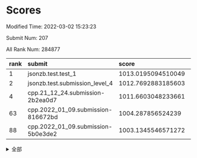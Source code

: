 # Scores

Modified Time: 2022-03-02 15:23:23

Submit Num: 207

All Rank Num: 284877

| rank |               submit               |       score        |       sigma        | pk_num |
| :--- | :--------------------------------- | :----------------- | :----------------- | :----- |
| 1    | jsonzb.test.test_1                 | 1013.0195094510049 | 0.814913859085999  | 5502   |
| 2    | jsonzb.test.submission_level_4     | 1012.7692883185603 | 0.8198271993721699 | 5507   |
| 4    | cpp.21_12_24.submission-2b2ea0d7   | 1011.6603048233661 | 0.7828703260941962 | 5508   |
| 63   | cpp.2022_01_09.submission-816672bd | 1004.287856524239  | 0.7224396513969046 | 5503   |
| 88   | cpp.2022_01_09.submission-5b0e3de2 | 1003.1345546571272 | 0.7130657899363064 | 5504   |


<details>
<summary>全部</summary>

| rank |                 submit                 |       score        |       sigma        | pk_num |
| :--- | :------------------------------------- | :----------------- | :----------------- | :----- |
| 1    | jsonzb.test.test_1                     | 1013.0195094510049 | 0.814913859085999  | 5502   |
| 2    | jsonzb.test.submission_level_4         | 1012.7692883185603 | 0.8198271993721699 | 5507   |
| 3    | gobigger.level_3.submission_level_3_10 | 1012.6987615581347 | 0.7803131817759101 | 5503   |
| 4    | cpp.21_12_24.submission-2b2ea0d7       | 1011.6603048233661 | 0.7828703260941962 | 5508   |
| 5    | gobigger.level_3.submission_level_3_8  | 1011.6399439833627 | 0.7861485240473698 | 5509   |
| 6    | gobigger.level_3.submission_level_3_19 | 1011.0768570924486 | 0.7686610930762734 | 5505   |
| 7    | gobigger.level_3.submission_level_3_16 | 1011.0512561763386 | 0.7462631490549811 | 5508   |
| 8    | gobigger.level_3.submission_level_3_15 | 1011.0270824838435 | 0.7676019721428099 | 5506   |
| 9    | gobigger.level_3.submission_level_3_12 | 1010.9496080410562 | 0.7784894345826746 | 5505   |
| 10   | gobigger.level_3.submission_level_3_38 | 1010.9344922491138 | 0.7824592005211678 | 5505   |
| 11   | gobigger.level_3.submission_level_3_33 | 1010.9171206765626 | 0.754775175205712  | 5505   |
| 12   | gobigger.level_3.submission_level_3_34 | 1010.878597368003  | 0.7671956612141245 | 5506   |
| 13   | gobigger.level_3.submission_level_3_13 | 1010.870420562504  | 0.7781108530140276 | 5506   |
| 14   | gobigger.level_3.submission_level_3_35 | 1010.8351313641858 | 0.7509631137957142 | 5510   |
| 15   | gobigger.level_3.submission_level_3_25 | 1010.7415861636528 | 0.7771031357757223 | 5502   |
| 16   | gobigger.level_3.submission_level_3_44 | 1010.6293410801675 | 0.7742033481222208 | 5506   |
| 17   | gobigger.level_3.submission_level_3_40 | 1010.6273632788469 | 0.766877093571018  | 5507   |
| 18   | gobigger.level_3.submission_level_3_42 | 1010.6200780354748 | 0.7609161972315732 | 5506   |
| 19   | gobigger.level_3.submission_level_3_28 | 1010.5695913656912 | 0.7639997913831204 | 5507   |
| 20   | gobigger.level_3.submission_level_3_1  | 1010.5684072756724 | 0.749954590661943  | 5504   |
| 21   | gobigger.level_3.submission_level_3_7  | 1010.5448283314897 | 0.7642868821715975 | 5509   |
| 22   | gobigger.level_3.submission_level_3_14 | 1010.4631781663737 | 0.7435130078933431 | 5507   |
| 23   | gobigger.level_3.submission_level_3_45 | 1010.4470091641485 | 0.7698505046435162 | 5509   |
| 24   | gobigger.level_3.submission_level_3_5  | 1010.4456266410104 | 0.7901411003642205 | 5506   |
| 25   | gobigger.level_3.submission_level_3_9  | 1010.4158488476463 | 0.774809757862311  | 5505   |
| 26   | gobigger.level_3.submission_level_3_27 | 1010.3489885224035 | 0.7705495516784915 | 5502   |
| 27   | gobigger.level_3.submission_level_3_20 | 1010.3148978760934 | 0.7652715993773377 | 5507   |
| 28   | gobigger.level_3.submission_level_3_39 | 1010.0754138423533 | 0.7740722955395426 | 5505   |
| 29   | gobigger.level_3.submission_level_3_31 | 1010.0375170783651 | 0.7415864311529824 | 5504   |
| 30   | gobigger.level_3.submission_level_3_29 | 1009.9809472937973 | 0.7687569145937626 | 5499   |
| 31   | gobigger.level_3.submission_level_3_11 | 1009.9287738353387 | 0.771074367394477  | 5503   |
| 32   | gobigger.level_3.submission_level_3_47 | 1009.9028482986125 | 0.7559082712686847 | 5503   |
| 33   | gobigger.level_3.submission_level_3_48 | 1009.8969845252192 | 0.7533013103313767 | 5505   |
| 34   | gobigger.level_3.submission_level_3_32 | 1009.7325876762561 | 0.7494247335697166 | 5505   |
| 35   | gobigger.level_3.submission_level_3_36 | 1009.6942313872274 | 0.7506257011384708 | 5507   |
| 36   | gobigger.level_3.submission_level_3_26 | 1009.6915454282816 | 0.7473100943126536 | 5507   |
| 37   | gobigger.level_3.submission_level_3_2  | 1009.6481330388173 | 0.7303223587120361 | 5505   |
| 38   | gobigger.level_3.submission_level_3_49 | 1009.580789795368  | 0.744465086531853  | 5507   |
| 39   | gobigger.level_3.submission_level_3_24 | 1009.5804824619483 | 0.7549803608032074 | 5508   |
| 40   | gobigger.level_3.submission_level_3_41 | 1009.4630876696069 | 0.7402926983426281 | 5506   |
| 41   | gobigger.level_3.submission_level_3_23 | 1009.4067557276878 | 0.7551112620642187 | 5506   |
| 42   | gobigger.level_3.submission_level_3_0  | 1009.319653676054  | 0.7571054125858598 | 5499   |
| 43   | gobigger.level_3.submission_level_3_43 | 1009.2695049223515 | 0.7449011841980612 | 5510   |
| 44   | gobigger.level_3.submission_level_3_30 | 1009.2546140509337 | 0.7676003579890112 | 5503   |
| 45   | gobigger.level_3.submission_level_3_4  | 1009.074056043835  | 0.7603786414308522 | 5504   |
| 46   | gobigger.level_3.submission_level_3_22 | 1008.9666007232872 | 0.7661270370834443 | 5505   |
| 47   | gobigger.level_3.submission_level_3_3  | 1008.9220609294575 | 0.7489166229177668 | 5506   |
| 48   | gobigger.level_3.submission_level_3_18 | 1008.9114836075202 | 0.7484649599677184 | 5500   |
| 49   | gobigger.level_3.submission_level_3_21 | 1008.7383264649659 | 0.7745008595010793 | 5506   |
| 50   | gobigger.level_3.submission_level_3_46 | 1008.5574642932418 | 0.7417030199974886 | 5507   |
| 51   | gobigger.level_3.submission_level_3_37 | 1008.3379761118096 | 0.7412063532003613 | 5502   |
| 52   | gobigger.level_3.submission_level_3_6  | 1008.2683998436465 | 0.7292383840113592 | 5502   |
| 53   | gobigger.level_3.submission_level_3_17 | 1008.2122904525401 | 0.7409970453418581 | 5506   |
| 54   | gobigger.level_1.submission_level_1_49 | 1004.9864491771623 | 0.7233757248089424 | 5503   |
| 55   | gobigger.level_1.submission_level_1_39 | 1004.8475922186177 | 0.7218320459719291 | 5502   |
| 56   | gobigger.level_1.submission_level_1_38 | 1004.7903343715273 | 0.7263804115350324 | 5508   |
| 57   | gobigger.level_1.submission_level_1_31 | 1004.716932165141  | 0.7144984205324463 | 5502   |
| 58   | gobigger.level_1.submission_level_1_22 | 1004.6519512496145 | 0.7230614019412045 | 5501   |
| 59   | gobigger.level_1.submission_level_1_33 | 1004.6487054993794 | 0.7029229174972522 | 5509   |
| 60   | gobigger.level_1.submission_level_1_43 | 1004.5746139697088 | 0.7210939115605929 | 5500   |
| 61   | gobigger.level_1.submission_level_1_16 | 1004.4703481155599 | 0.7355754736714206 | 5505   |
| 62   | gobigger.level_1.submission_level_1_4  | 1004.3841847646976 | 0.7149098226121335 | 5502   |
| 63   | cpp.2022_01_09.submission-816672bd     | 1004.287856524239  | 0.7224396513969046 | 5503   |
| 64   | gobigger.level_1.submission_level_1_5  | 1004.2632741833494 | 0.7261491422804807 | 5504   |
| 65   | gobigger.level_1.submission_level_1_24 | 1004.0949340214705 | 0.7187826271459058 | 5507   |
| 66   | gobigger.level_1.submission_level_1_12 | 1004.0366392505952 | 0.7191387031115065 | 5500   |
| 67   | gobigger.level_1.submission_level_1_26 | 1004.0256161096423 | 0.726907365037196  | 5504   |
| 68   | gobigger.level_1.submission_level_1_23 | 1004.0017487649618 | 0.7332650177460771 | 5505   |
| 69   | gobigger.level_1.submission_level_1_14 | 1003.9562045134018 | 0.7166791938056836 | 5504   |
| 70   | gobigger.level_1.submission_level_1_18 | 1003.9240190868422 | 0.7264822007152377 | 5505   |
| 71   | gobigger.level_1.submission_level_1_27 | 1003.8781609759641 | 0.7276162796445862 | 5504   |
| 72   | gobigger.level_1.submission_level_1_11 | 1003.8306619125922 | 0.7281000999315641 | 5504   |
| 73   | gobigger.level_1.submission_level_1_30 | 1003.8063459537954 | 0.7222087162469725 | 5504   |
| 74   | gobigger.level_1.submission_level_1_20 | 1003.8062866716366 | 0.7126364726495944 | 5507   |
| 75   | gobigger.level_1.submission_level_1_13 | 1003.7876290525229 | 0.7161214179766033 | 5505   |
| 76   | gobigger.level_1.submission_level_1_19 | 1003.786274629496  | 0.7327660575807885 | 5499   |
| 77   | gobigger.level_1.submission_level_1_48 | 1003.7841290552813 | 0.7117310410093854 | 5505   |
| 78   | gobigger.level_1.submission_level_1_17 | 1003.7274897626429 | 0.737080453332462  | 5505   |
| 79   | gobigger.level_1.submission_level_1_46 | 1003.6830046073707 | 0.7203044664043556 | 5506   |
| 80   | gobigger.level_1.submission_level_1_37 | 1003.5416869192682 | 0.7192470394895831 | 5505   |
| 81   | gobigger.level_1.submission_level_1_47 | 1003.4873605129176 | 0.7090608540416943 | 5502   |
| 82   | gobigger.level_1.submission_level_1_8  | 1003.412551309371  | 0.710406588305296  | 5504   |
| 83   | gobigger.level_1.submission_level_1_36 | 1003.362669466598  | 0.7116045925542507 | 5503   |
| 84   | gobigger.level_1.submission_level_1_28 | 1003.3472386978952 | 0.7223904807239795 | 5502   |
| 85   | gobigger.level_1.submission_level_1_7  | 1003.3274246934188 | 0.7242197494086111 | 5506   |
| 86   | gobigger.level_1.submission_level_1_10 | 1003.1889546214082 | 0.7174707418296937 | 5505   |
| 87   | gobigger.level_1.submission_level_1_2  | 1003.1384898986418 | 0.726659383824493  | 5504   |
| 88   | cpp.2022_01_09.submission-5b0e3de2     | 1003.1345546571272 | 0.7130657899363064 | 5504   |
| 89   | gobigger.level_1.submission_level_1_0  | 1003.0457374951856 | 0.7231121410587414 | 5504   |
| 90   | gobigger.level_1.submission_level_1_6  | 1003.0151143714194 | 0.715526510359375  | 5501   |
| 91   | gobigger.level_1.submission_level_1_25 | 1002.9132965968515 | 0.7091098407328849 | 5509   |
| 92   | gobigger.level_1.submission_level_1_9  | 1002.9102378128384 | 0.7160394926187713 | 5501   |
| 93   | gobigger.level_1.submission_level_1_35 | 1002.8995931752972 | 0.7138671921865546 | 5501   |
| 94   | gobigger.level_1.submission_level_1_44 | 1002.8919319661558 | 0.7229416272750746 | 5502   |
| 95   | gobigger.level_1.submission_level_1_1  | 1002.7974734903316 | 0.7207719741652886 | 5512   |
| 96   | gobigger.level_1.submission_level_1_32 | 1002.7395025847304 | 0.7108669954664665 | 5505   |
| 97   | gobigger.level_1.submission_level_1_40 | 1002.6845027665056 | 0.7140302650042635 | 5508   |
| 98   | gobigger.level_1.submission_level_1_15 | 1002.6114161917786 | 0.710506401183391  | 5502   |
| 99   | gobigger.level_1.submission_level_1_21 | 1002.5647688645076 | 0.7238101427858109 | 5501   |
| 100  | gobigger.level_1.submission_level_1_41 | 1002.4662134979951 | 0.7119913488194102 | 5504   |
| 101  | gobigger.level_1.submission_level_1_42 | 1002.4079894312274 | 0.7188007670859425 | 5507   |
| 102  | gobigger.level_1.submission_level_1_45 | 1002.2762429769269 | 0.7241613273800002 | 5507   |
| 103  | gobigger.level_1.submission_level_1_29 | 1002.2744830053579 | 0.7220651554760381 | 5504   |
| 104  | gobigger.level_1.submission_level_1_3  | 1002.0517359990364 | 0.7234862980320271 | 5506   |
| 105  | gobigger.level_1.submission_level_1_34 | 1001.7119654333112 | 0.7090784373986163 | 5504   |
| 106  | gobigger.random.submission_random_39   | 997.822216222661   | 0.7043793278795505 | 5502   |
| 107  | gobigger.random.submission_random_13   | 997.1557996775756  | 0.7076672853126358 | 5507   |
| 108  | gobigger.random.submission_random_44   | 996.8578146584993  | 0.7188851627192699 | 5506   |
| 109  | gobigger.random.submission_random_45   | 996.8381613722419  | 0.7114821038668764 | 5505   |
| 110  | gobigger.random.submission_random_0    | 996.7695496684045  | 0.7123392761008965 | 5506   |
| 111  | gobigger.random.submission_random_18   | 996.7351316756731  | 0.7073876266116362 | 5505   |
| 112  | gobigger.random.submission_random_40   | 996.6696396994126  | 0.7108228092664942 | 5506   |
| 113  | gobigger.random.submission_random_34   | 996.5854194389719  | 0.7079955173272711 | 5507   |
| 114  | gobigger.random.submission_random_9    | 996.5019902378815  | 0.7162339677066474 | 5503   |
| 115  | gobigger.random.submission_random_43   | 996.4310751854899  | 0.7059486622814344 | 5500   |
| 116  | gobigger.random.submission_random_19   | 996.3398933253791  | 0.7061875702269929 | 5504   |
| 117  | gobigger.random.submission_random_10   | 996.3265809774114  | 0.7197844401715245 | 5503   |
| 118  | gobigger.random.submission_random_24   | 996.3196662782422  | 0.716678958549607  | 5506   |
| 119  | gobigger.random.submission_random_5    | 996.3064129518287  | 0.7093529695965282 | 5502   |
| 120  | gobigger.random.submission_random_15   | 996.2703718415914  | 0.7189217903582572 | 5503   |
| 121  | gobigger.random.submission_random_11   | 996.2694874811184  | 0.7043833003575126 | 5506   |
| 122  | gobigger.random.submission_random_22   | 996.2323093182126  | 0.7180346082889016 | 5502   |
| 123  | gobigger.random.submission_random_4    | 996.1452711448927  | 0.717278085586617  | 5506   |
| 124  | gobigger.random.submission_random_17   | 996.1088868243339  | 0.7068711830048685 | 5503   |
| 125  | gobigger.random.submission_random_29   | 996.0506850861584  | 0.7129804515696412 | 5506   |
| 126  | gobigger.random.submission_random_31   | 996.0223670601567  | 0.7124750054685819 | 5504   |
| 127  | gobigger.random.submission_random_3    | 995.9830565815987  | 0.7047962463967883 | 5504   |
| 128  | gobigger.random.submission_random_33   | 995.9582875015493  | 0.7158103171070545 | 5502   |
| 129  | gobigger.random.submission_random_7    | 995.949520061063   | 0.7176038331083994 | 5496   |
| 130  | gobigger.random.submission_random_48   | 995.9311834065174  | 0.7124596206881727 | 5506   |
| 131  | gobigger.random.submission_random_8    | 995.8804648684898  | 0.7125389678215821 | 5507   |
| 132  | gobigger.random.submission_random_2    | 995.8695399333799  | 0.6982677152563732 | 5506   |
| 133  | gobigger.random.submission_random_16   | 995.8403312077221  | 0.7092922870926799 | 5508   |
| 134  | gobigger.random.submission_random_37   | 995.8244604089317  | 0.7152336956647812 | 5505   |
| 135  | gobigger.random.submission_random_30   | 995.8119173374574  | 0.7117021415246046 | 5509   |
| 136  | gobigger.random.submission_random_12   | 995.7383533257419  | 0.7074603849869219 | 5507   |
| 137  | gobigger.random.submission_random_46   | 995.5771463950623  | 0.7143641349535443 | 5508   |
| 138  | gobigger.random.submission_random_36   | 995.5528333205679  | 0.708393386389891  | 5502   |
| 139  | gobigger.random.submission_random_38   | 995.5434425593828  | 0.7176450004394787 | 5502   |
| 140  | gobigger.random.submission_random_49   | 995.5328014758039  | 0.7151010443306233 | 5504   |
| 141  | gobigger.random.submission_random_14   | 995.5274988310961  | 0.6994719058433622 | 5506   |
| 142  | gobigger.random.submission_random_20   | 995.5240174437723  | 0.7122832294103157 | 5506   |
| 143  | gobigger.random.submission_random_26   | 995.3904651386694  | 0.7099104749922495 | 5504   |
| 144  | gobigger.random.submission_random_41   | 995.3779084580227  | 0.6990827386669589 | 5502   |
| 145  | gobigger.random.submission_random_28   | 995.3159823577389  | 0.7054132891047344 | 5498   |
| 146  | gobigger.level_2.submission_level_2_24 | 995.2715500007728  | 0.7206391347502743 | 5506   |
| 147  | gobigger.random.submission_random_27   | 995.2173954011423  | 0.7062176923580994 | 5509   |
| 148  | gobigger.random.submission_random_42   | 995.2041423025603  | 0.7187372977457468 | 5508   |
| 149  | gobigger.random.submission_random_25   | 995.2027155930825  | 0.7070677444567646 | 5505   |
| 150  | gobigger.random.submission_random_6    | 995.0611001349292  | 0.7163028998385563 | 5509   |
| 151  | gobigger.random.submission_random_32   | 995.0551901540309  | 0.715012836620597  | 5510   |
| 152  | gobigger.random.submission_random_23   | 994.8307033535013  | 0.7123573697595089 | 5504   |
| 153  | gobigger.random.submission_random_47   | 994.7944572258758  | 0.715014570448866  | 5502   |
| 154  | gobigger.random.submission_random_1    | 994.7024431207602  | 0.7088902041544564 | 5506   |
| 155  | gobigger.random.submission_random_21   | 994.4437459472467  | 0.7202561224965185 | 5500   |
| 156  | gobigger.random.submission_random_35   | 994.2948650987939  | 0.7309769175785551 | 5506   |
| 157  | gobigger.level_2.submission_level_2_21 | 993.0831593424018  | 0.7333441773428855 | 5503   |
| 158  | gobigger.level_2.submission_level_2_11 | 992.9939729629258  | 0.7338673816492542 | 5505   |
| 159  | gobigger.level_2.submission_level_2_19 | 992.954725273071   | 0.7368249245612452 | 5503   |
| 160  | gobigger.level_2.submission_level_2_23 | 992.9510879166897  | 0.7484738726975674 | 5508   |
| 161  | gobigger.level_2.submission_level_2_27 | 992.9053998981847  | 0.7447533253740684 | 5509   |
| 162  | gobigger.level_2.submission_level_2_18 | 992.8800206546741  | 0.7284500367468206 | 5505   |
| 163  | gobigger.level_2.submission_level_2_41 | 992.7568443510477  | 0.7491230837147507 | 5504   |
| 164  | gobigger.level_2.submission_level_2_20 | 992.7289763904747  | 0.7413223271102045 | 5510   |
| 165  | gobigger.level_2.submission_level_2_10 | 992.7116049916809  | 0.732467616379104  | 5505   |
| 166  | gobigger.level_2.submission_level_2_4  | 992.6969675962708  | 0.7538332107567277 | 5506   |
| 167  | gobigger.level_2.submission_level_2_17 | 992.6719836750481  | 0.7503718388025216 | 5506   |
| 168  | gobigger.level_2.submission_level_2_25 | 992.6055166759719  | 0.764259196897843  | 5506   |
| 169  | gobigger.level_2.submission_level_2_3  | 992.5319085273456  | 0.7313967331418015 | 5508   |
| 170  | gobigger.level_2.submission_level_2_6  | 992.5027139359499  | 0.7459757259126785 | 5500   |
| 171  | gobigger.level_2.submission_level_2_2  | 992.4114789520019  | 0.7336749943385028 | 5506   |
| 172  | gobigger.level_2.submission_level_2_12 | 992.3146155895992  | 0.754776631516572  | 5502   |
| 173  | gobigger.level_2.submission_level_2_45 | 992.2872720278147  | 0.7612780176093782 | 5506   |
| 174  | gobigger.level_2.submission_level_2_0  | 992.2468967952497  | 0.7527138819519598 | 5507   |
| 175  | gobigger.level_2.submission_level_2_30 | 992.2365924520201  | 0.7317645130852012 | 5502   |
| 176  | gobigger.level_2.submission_level_2_37 | 992.2072435757032  | 0.7433003354559019 | 5502   |
| 177  | gobigger.level_2.submission_level_2_48 | 992.202315958462   | 0.7343599791260992 | 5501   |
| 178  | gobigger.level_2.submission_level_2_35 | 992.1984524218504  | 0.7520654035953387 | 5504   |
| 179  | gobigger.level_2.submission_level_2_29 | 992.1942817036442  | 0.7333757595737265 | 5509   |
| 180  | gobigger.level_2.submission_level_2_8  | 992.1897210466745  | 0.7310354029119916 | 5505   |
| 181  | gobigger.level_2.submission_level_2_47 | 992.0853587218893  | 0.7252957072388303 | 5504   |
| 182  | gobigger.level_2.submission_level_2_49 | 992.073657806637   | 0.7511637673273699 | 5501   |
| 183  | gobigger.level_2.submission_level_2_22 | 991.8237624260352  | 0.7467515448055746 | 5503   |
| 184  | gobigger.level_2.submission_level_2_36 | 991.7698813448535  | 0.7559609206569784 | 5508   |
| 185  | gobigger.level_2.submission_level_2_9  | 991.7574312599596  | 0.7490385940483268 | 5507   |
| 186  | gobigger.level_2.submission_level_2_34 | 991.699116658234   | 0.7519020575237866 | 5509   |
| 187  | gobigger.level_2.submission_level_2_15 | 991.6038403957666  | 0.7377115205146734 | 5505   |
| 188  | gobigger.level_2.submission_level_2_7  | 991.58213547898    | 0.7545382356435238 | 5505   |
| 189  | gobigger.level_2.submission_level_2_1  | 991.5785672386415  | 0.7628955690740135 | 5504   |
| 190  | gobigger.level_2.submission_level_2_42 | 991.4492905559956  | 0.7435923097020514 | 5506   |
| 191  | gobigger.level_2.submission_level_2_32 | 991.4162623976961  | 0.7691282499103432 | 5498   |
| 192  | gobigger.level_2.submission_level_2_13 | 991.3855268157312  | 0.7423655751817057 | 5506   |
| 193  | gobigger.level_2.submission_level_2_38 | 991.2732857562097  | 0.7558336212724112 | 5506   |
| 194  | gobigger.level_2.submission_level_2_33 | 991.2274248066014  | 0.7528442052004819 | 5505   |
| 195  | gobigger.level_2.submission_level_2_28 | 991.1957459408577  | 0.7430724308040522 | 5504   |
| 196  | gobigger.level_2.submission_level_2_46 | 990.9491115072548  | 0.7666332054001623 | 5506   |
| 197  | gobigger.level_2.submission_level_2_39 | 990.9433891445888  | 0.750086552410084  | 5509   |
| 198  | gobigger.level_2.submission_level_2_40 | 990.8377535673094  | 0.7621631862129107 | 5508   |
| 199  | gobigger.level_2.submission_level_2_16 | 990.740039654768   | 0.7434683177617407 | 5507   |
| 200  | gobigger.level_2.submission_level_2_5  | 990.7353696832482  | 0.7513029452441415 | 5509   |
| 201  | gobigger.level_2.submission_level_2_14 | 990.7159143808303  | 0.7641751889294732 | 5506   |
| 202  | gobigger.level_2.submission_level_2_44 | 990.7067419166749  | 0.7891529442512372 | 5506   |
| 203  | gobigger.level_2.submission_level_2_31 | 990.4413368337471  | 0.7558038761810768 | 5504   |
| 204  | gobigger.level_2.submission_level_2_26 | 990.2356047541504  | 0.7617283453988948 | 5503   |
| 205  | gobigger.level_2.submission_level_2_43 | 990.0257609537769  | 0.757678897316491  | 5508   |
| 206  | gobigger.none.submission_none_0        | 976.9776501743372  | 1.323122415490793  | 5509   |
| 207  | gobigger.none.submission_none_1        | 975.4463237803509  | 1.5383452632876533 | 5506   |

</details>